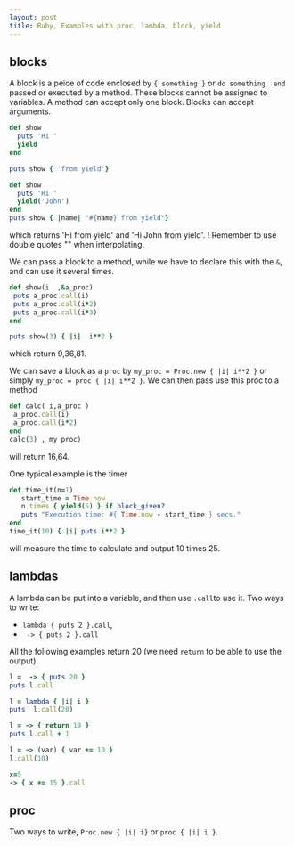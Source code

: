 ```yaml
---
layout: post
title: Ruby, Examples with proc, lambda, block, yield
---
```


## blocks
A block is a peice of code enclosed by `{ something }` or `do something  end` passed or executed by a method. These blocks cannot be assigned to variables. A method can accept only one block. Blocks can accept arguments.
```ruby
def show
  puts 'Hi '
  yield
end

puts show { 'from yield'}

def show
  puts 'Hi '
  yield('John')
end
puts show { |name| "#{name} from yield"}
 ```
 which returns 'Hi from yield' and 'Hi John from yield'.
 ! Remember to use double quotes "" when interpolating.
 
 We can pass a block to a method, while we have to declare this with the `&`, and can  use it several times.
 ```ruby
 def show(i  ,&a_proc)
  puts a_proc.call(i)
  puts a_proc.call(i*2)
  puts a_proc.call(i*3)
end

puts show(3) { |i|  i**2 }
```
which return 9,36,81.  

 We can save a block as a `proc`   by `my_proc = Proc.new { |i| i**2 }`   or simply `my_proc = proc { |i| i**2 }`.
 We can then pass use this proc to a method
 ```ruby
 def calc( i,a_proc )
  a_proc.call(i)
  a_proc.call(i*2)
 end
 calc(3) , my_proc)
 ```
 will return 16,64.
 
 
 One typical example is the timer
 ```ruby
 def time_it(n=1)
    start_time = Time.now
    n.times { yield(5) } if block_given?
    puts "Execution time: #{ Time.now - start_time } secs."
end
time_it(10) { |i| puts i**2 }
 ```
 will measure the time to calculate and  output 10 times 25.
 
## lambdas
A lambda can be put into a variable, and then use `.call`to use it. Two ways to write:
- `lambda { puts 2 }.call`,
- ` -> { puts 2 }.call`

All the following examples return 20 (we need `return`   to be able to use the output).

```ruby
l =  -> { puts 20 }
puts l.call

l = lambda { |i| i }
puts  l.call(20)

l = -> { return 19 }
puts l.call + 1

l = -> (var) { var += 10 }
l.call(10)

x=5
-> { x += 15 }.call

```
## proc
Two ways to write, `Proc.new { |i| i}`   or `proc { |i| i }`.
